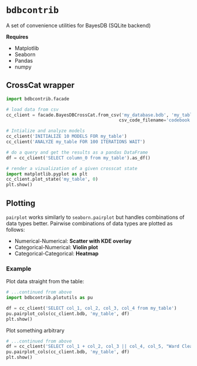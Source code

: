 # `bdbcontrib`
 A set of convenience utilities for BayesDB (SQLite backend)

 **Requires**
 - Matplotlib
 - Seaborn
 - Pandas
 - numpy

 ## CrossCat wrapper

 ```python
import bdbcontrib.facade

# load data from csv
cc_client = facade.BayesDBCrossCat.from_csv('my_database.bdb', 'my_table', 'data.csv', 
                                            csv_code_filename='codebook.csv')

# Intialize and analyze models
cc_client('INITIALIZE 10 MODELS FOR my_table')
cc_client('ANALYZE my_table FOR 100 ITERATIONS WAIT')

# do a query and get the results as a pandas DataFrame
df = cc_client('SELECT column_0 from my_table').as_df()

# render a vizualization of a given crosscat state
import matplotlib.pyplot as plt
cc_client.plot_state('my_table', 0)
plt.show()
 ```

## Plotting
`pairplot` works similarly to `seaborn.pairplot` but handles combinations of data types better. Pairwise combinations of data types are plotted as follows:

- Numerical-Numerical: **Scatter with KDE overlay**
- Categorical-Numerical: **Violin plot**
- Categorical-Categorical: **Heatmap**

### Example
Plot data straight from the table:
```python
# ...continued from above
import bdbcontrib.plotutils as pu

df = cc_client('SELECT col_1, col_2, col_3, col_4 from my_table')
pu.pairplot_cols(cc_client.bdb, 'my_table', df)
plt.show()
```

Plot something arbitrary
```python
# ...continued from above
df = cc_client('SELECT col_1 + col_2, col_3 || col_4, col_5, "Ward Cleaver" from my_table')
pu.pairplot_cols(cc_client.bdb, 'my_table', df)
plt.show()
```
